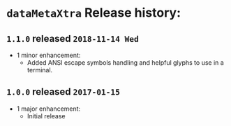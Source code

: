 # `dataMetaXtra` Release history:

## `1.1.0` released `2018-11-14 Wed`
* 1  minor enhancement:
    * Added ANSI escape symbols handling and helpful glyphs to use in a terminal.

## `1.0.0` released `2017-01-15`
* 1 major enhancement:
    * Initial release
